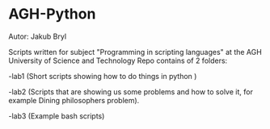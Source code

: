 # AGH-Python


Autor: Jakub Bryl


Scripts written for subject "Programming in scripting languages" at the AGH University of Science and Technology
Repo contains of 2 folders:

-lab1 (Short scripts showing how to do things in python )

-lab2 (Scripts that are showing us some problems and how to solve it, for example Dining philosophers problem).

-lab3 (Example bash scripts)
